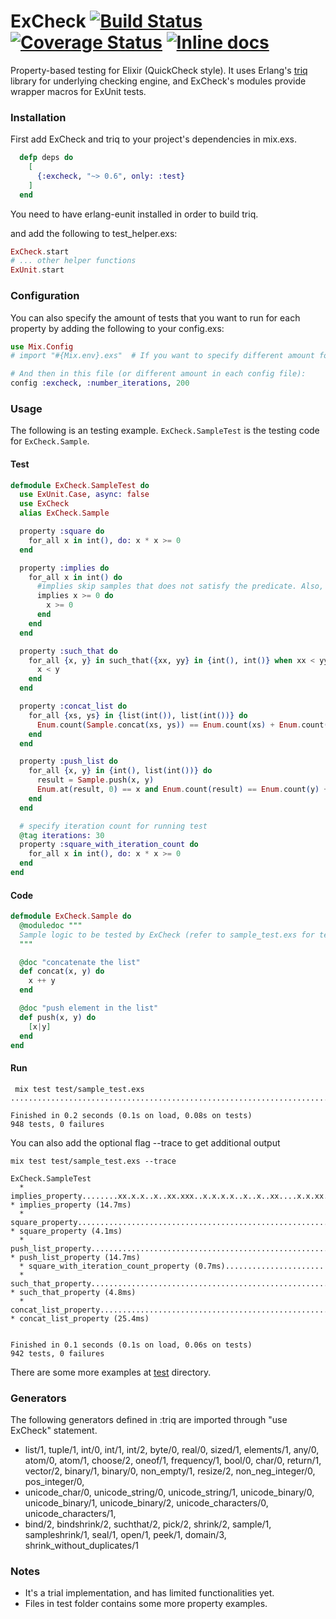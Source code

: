 # ExCheck [![Build Status](https://secure.travis-ci.org/parroty/excheck.svg?branch=master "Build Status")](http://travis-ci.org/parroty/excheck) [![Coverage Status](http://img.shields.io/coveralls/parroty/excheck.svg)](https://coveralls.io/r/parroty/excheck) [![Inline docs](http://inch-ci.org/github/parroty/excheck.svg?branch=master&style=flat)](http://inch-ci.org/github/parroty/excheck)

Property-based testing for Elixir (QuickCheck style).
It uses Erlang's [triq](https://gitlab.com/triq/triq) library for underlying checking engine, and ExCheck's modules provide wrapper macros for ExUnit tests.

### Installation

First add ExCheck and triq to your project's dependencies in mix.exs.

```Elixir
  defp deps do
    [
      {:excheck, "~> 0.6", only: :test}
    ]
  end
```
You need to have erlang-eunit installed in order to build triq.

and add the following to test_helper.exs:

```Elixir
ExCheck.start
# ... other helper functions
ExUnit.start
```

### Configuration
You can also specify the amount of tests that you want to run for each property
by adding the following to your config.exs:

```Elixir
use Mix.Config
# import "#{Mix.env}.exs"  # If you want to specify different amount for each environment

# And then in this file (or different amount in each config file):
config :excheck, :number_iterations, 200
```

### Usage
The following is an testing example. `ExCheck.SampleTest` is the testing code for `ExCheck.Sample`.

#### Test

```Elixir
defmodule ExCheck.SampleTest do
  use ExUnit.Case, async: false
  use ExCheck
  alias ExCheck.Sample

  property :square do
    for_all x in int(), do: x * x >= 0
  end

  property :implies do
    for_all x in int() do
      #implies skip samples that does not satisfy the predicate. Also, it prints x when skip a sample
      implies x >= 0 do
        x >= 0
      end
    end
  end

  property :such_that do
    for_all {x, y} in such_that({xx, yy} in {int(), int()} when xx < yy) do
      x < y
    end
  end

  property :concat_list do
    for_all {xs, ys} in {list(int()), list(int())} do
      Enum.count(Sample.concat(xs, ys)) == Enum.count(xs) + Enum.count(ys)
    end
  end

  property :push_list do
    for_all {x, y} in {int(), list(int())} do
      result = Sample.push(x, y)
      Enum.at(result, 0) == x and Enum.count(result) == Enum.count(y) + 1
    end
  end

  # specify iteration count for running test
  @tag iterations: 30
  property :square_with_iteration_count do
    for_all x in int(), do: x * x >= 0
  end
end
```

#### Code

```Elixir
defmodule ExCheck.Sample do
  @moduledoc """
  Sample logic to be tested by ExCheck (refer to sample_test.exs for tests)
  """

  @doc "concatenate the list"
  def concat(x, y) do
    x ++ y
  end

  @doc "push element in the list"
  def push(x, y) do
    [x|y]
  end
end
```

#### Run

```Shell
 mix test test/sample_test.exs
..................................................................................................................................................................................................................xxx....x.xx..xxx.x.xx.xx..x...x..x..xx.xx..xx.xx.x..x.x..x..x......x.xx............x.x..x..x...xxx..x..x..xx.x..xx.xx.x......x.xxx.xx..xx.x.x.x.xx.x.xx......xx..xxxx..x....xxx.xxxxx.xxxxx..xx...........................................................................................................................................................................................................................................................................................................................................................................................................................................................................................................................................................................................................................................................

Finished in 0.2 seconds (0.1s on load, 0.08s on tests)
948 tests, 0 failures
```

You can also add the optional flag --trace to get additional output
```Shell
mix test test/sample_test.exs --trace

ExCheck.SampleTest
  * implies_property........xx.x.x..x..xx.xxx..x.x.x.x..x..x..xx....x.x.xx.xxxxxx..xx...x...xx.x...x.x..xxxxx..x...x......xxxxx.x.x..xxx.x..x.xx..xx..xxxx.x.x..xx.......x..xx.xx...x...x...xxx.xxx.x.xx.xx  * implies_property (14.7ms)
  * square_property........................................................................................................................................................................................  * square_property (4.1ms)
  * push_list_property.....................................................................................................................................................................................  * push_list_property (14.7ms)
  * square_with_iteration_count_property (0.7ms)......................
  * such_that_property.....................................................................................................................................................................................  * such_that_property (4.8ms)
  * concat_list_property...................................................................................................................................................................................  * concat_list_property (25.4ms)


Finished in 0.1 seconds (0.1s on load, 0.06s on tests)
942 tests, 0 failures
```


There are some more examples at <a href="https://github.com/parroty/excheck/tree/master/test" target="_blank">test</a> directory.

### Generators
The following generators defined in :triq are imported through "use ExCheck" statement.

- list/1, tuple/1, int/0, int/1, int/2, byte/0, real/0, sized/1, elements/1, any/0, atom/0, atom/1, choose/2, oneof/1, frequency/1, bool/0, char/0, return/1, vector/2, binary/1, binary/0, non_empty/1, resize/2, non_neg_integer/0, pos_integer/0,
- unicode_char/0, unicode_string/0, unicode_string/1, unicode_binary/0, unicode_binary/1, unicode_binary/2, unicode_characters/0, unicode_characters/1,
- bind/2, bindshrink/2, suchthat/2, pick/2, shrink/2, sample/1, sampleshrink/1, seal/1, open/1, peek/1, domain/3, shrink_without_duplicates/1


### Notes

- It's a trial implementation, and has limited functionalities yet.
- Files in test folder contains some more property examples.

